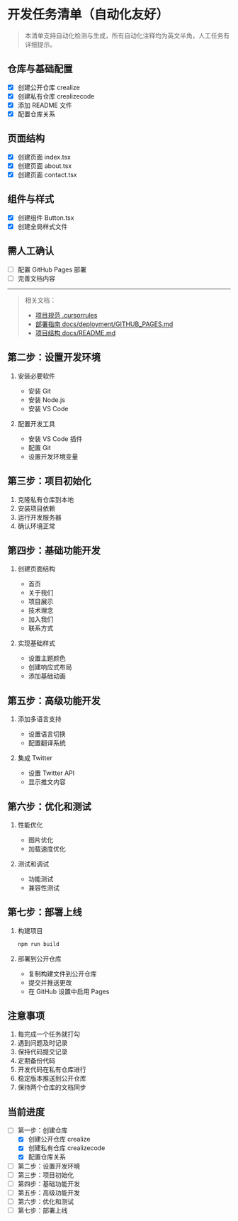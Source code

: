 # 开发任务清单（自动化友好）

> 本清单支持自动化检测与生成，所有自动化注释均为英文半角，人工任务有详细提示。

## 仓库与基础配置

- [x] 创建公开仓库 crealize <!-- auto:check=repo:crealize -->
- [x] 创建私有仓库 crealizecode <!-- auto:check=repo:crealizecode -->
- [x] 添加 README 文件 <!-- auto:check=file:README.md;gen=README -->
- [x] 配置仓库关系 <!-- auto:manual;tip=请参考 docs/README.md 的仓库关系说明 -->

## 页面结构

- [x] 创建页面 index.tsx <!-- auto:check=file:src/app/index.tsx;gen=page:首页 -->
- [x] 创建页面 about.tsx <!-- auto:check=file:src/app/about.tsx;gen=page:关于我们 -->
- [x] 创建页面 contact.tsx <!-- auto:check=file:src/app/contact.tsx;gen=page:联系方式 -->

## 组件与样式

- [x] 创建组件 Button.tsx <!-- auto:check=file:src/components/ui/Button.tsx;gen=component:Button -->
- [x] 创建全局样式文件 <!-- auto:check=file:src/styles/globals.css;gen=style:global -->

## 需人工确认

- [ ] 配置 GitHub Pages 部署 <!-- auto:manual;tip=请参考 docs/deployment/GITHUB_PAGES.md 完成部署 -->
- [ ] 完善文档内容 <!-- auto:manual;tip=请补充 docs/README.md、docs/website-content.md 等文档内容 -->

---

> 相关文档：
>
> - [项目规范 .cursorrules](../../.cursorrules)
> - [部署指南 docs/deployment/GITHUB_PAGES.md](../deployment/GITHUB_PAGES.md)
> - [项目结构 docs/README.md](../README.md)

## 第二步：设置开发环境

1. 安装必要软件

   - 安装 Git
   - 安装 Node.js
   - 安装 VS Code

2. 配置开发工具
   - 安装 VS Code 插件
   - 配置 Git
   - 设置开发环境变量

## 第三步：项目初始化

1. 克隆私有仓库到本地
2. 安装项目依赖
3. 运行开发服务器
4. 确认环境正常

## 第四步：基础功能开发

1. 创建页面结构

   - 首页
   - 关于我们
   - 项目展示
   - 技术理念
   - 加入我们
   - 联系方式

2. 实现基础样式
   - 设置主题颜色
   - 创建响应式布局
   - 添加基础动画

## 第五步：高级功能开发

1. 添加多语言支持

   - 设置语言切换
   - 配置翻译系统

2. 集成 Twitter
   - 设置 Twitter API
   - 显示推文内容

## 第六步：优化和测试

1. 性能优化

   - 图片优化
   - 加载速度优化

2. 测试和调试
   - 功能测试
   - 兼容性测试

## 第七步：部署上线

1. 构建项目

   ```bash
   npm run build
   ```

2. 部署到公开仓库
   - 复制构建文件到公开仓库
   - 提交并推送更改
   - 在 GitHub 设置中启用 Pages

## 注意事项

1. 每完成一个任务就打勾
2. 遇到问题及时记录
3. 保持代码提交记录
4. 定期备份代码
5. 开发代码在私有仓库进行
6. 稳定版本推送到公开仓库
7. 保持两个仓库的文档同步

## 当前进度

- [ ] 第一步：创建仓库
  - [x] 创建公开仓库 crealize
  - [x] 创建私有仓库 crealizecode
  - [x] 配置仓库关系
- [ ] 第二步：设置开发环境
- [ ] 第三步：项目初始化
- [ ] 第四步：基础功能开发
- [ ] 第五步：高级功能开发
- [ ] 第六步：优化和测试
- [ ] 第七步：部署上线

